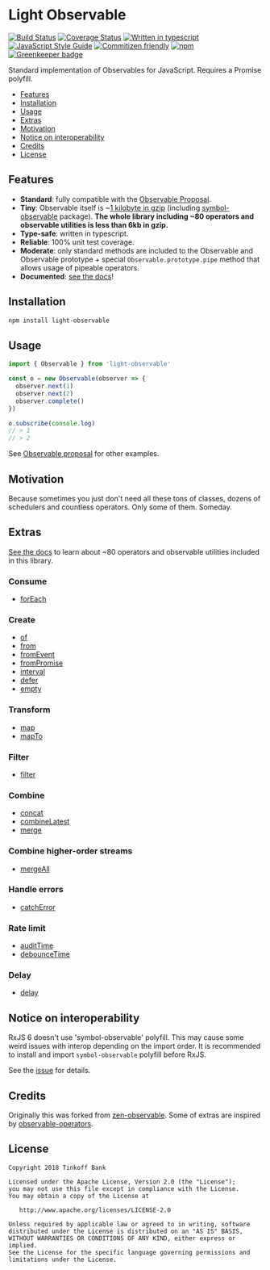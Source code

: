 # Light Observable
[![Build Status](https://travis-ci.org/dmitry-korolev/light-observable.svg?branch=master)](https://travis-ci.org/dmitry-korolev/light-observable) [![Coverage Status](https://coveralls.io/repos/github/dmitry-korolev/light-observable/badge.svg?branch=master)](https://coveralls.io/github/dmitry-korolev/light-observable?branch=master) [![Written in typescript](https://img.shields.io/badge/written_in-typescript-blue.svg)](https://www.typescriptlang.org/) [![JavaScript Style Guide](https://img.shields.io/badge/code_style-standard-brightgreen.svg)](https://standardjs.com) [![Commitizen friendly](https://img.shields.io/badge/commitizen-friendly-brightgreen.svg)](http://commitizen.github.io/cz-cli/) [![npm](https://img.shields.io/npm/v/light-observable.svg)](https://www.npmjs.com/package/light-observable) [![Greenkeeper badge](https://badges.greenkeeper.io/dmitry-korolev/light-observable.svg)](https://greenkeeper.io/)

Standard implementation of Observables for JavaScript. Requires a Promise polyfill.

<!-- START doctoc generated TOC please keep comment here to allow auto update -->
<!-- DON'T EDIT THIS SECTION, INSTEAD RE-RUN doctoc TO UPDATE -->


- [Features](#features)
- [Installation](#installation)
- [Usage](#usage)
- [Extras](#extras)
- [Motivation](#motivation)
- [Notice on interoperability](#notice-on-interoperability)
- [Credits](#credits)
- [License](#license)

<!-- END doctoc generated TOC please keep comment here to allow auto update -->

## Features
* **Standard**: fully compatible with the [Observable Proposal](https://github.com/tc39/proposal-observable).
* **Tiny**: Observable itself is ~[1 kilobyte in gzip](.size-limit.js) (including [symbol-observable](https://github.com/benlesh/symbol-observable) package). **The whole library including ~80 operators and observable utilities is less than 6kb in gzip.**
* **Type-safe**: written in typescript.
* **Reliable**: 100% unit test coverage.
* **Moderate**: only standard methods are included to the Observable and Observable prototype + special `Observable.prototype.pipe` method that allows usage of pipeable operators.
* **Documented**: [see the docs](https://dmitry-korolev.github.io/light-observable/)!

## Installation
```bash
npm install light-observable
```

## Usage
```js
import { Observable } from 'light-observable'

const o = new Observable(observer => {
  observer.next(1)
  observer.next(2)
  observer.complete()
})

o.subscribe(console.log)
// > 1
// > 2
```

See [Observable proposal](https://github.com/tc39/proposal-observable) for other examples.

## Motivation
Because sometimes you just don't need all these tons of classes, dozens of schedulers and countless operators. Only some of them. Someday.

## Extras
[See the docs](https://dmitry-korolev.github.io/light-observable/) to learn about ~80 operators and observable utilities included in this library.

### Consume
* [forEach](https://dmitry-korolev.github.io/light-observable/consume/forEach.html)
  
### Create
* [of](https://dmitry-korolev.github.io/light-observable/create/of.html)
* [from](https://dmitry-korolev.github.io/light-observable/create/from.html)
* [fromEvent](https://dmitry-korolev.github.io/light-observable/create/fromEvent.html)
* [fromPromise](https://dmitry-korolev.github.io/light-observable/create/fromPromise.html)
* [interval](https://dmitry-korolev.github.io/light-observable/create/interval.html)
* [defer](https://dmitry-korolev.github.io/light-observable/create/defer.html)
* [empty](https://dmitry-korolev.github.io/light-observable/create/empty.html)

### Transform
* [map](https://dmitry-korolev.github.io/light-observable/transform/map.html)
* [mapTo](https://dmitry-korolev.github.io/light-observable/transform/mapTo.html)

### Filter
* [filter](https://dmitry-korolev.github.io/light-observable/filter/filter.html)

### Combine
* [concat](https://dmitry-korolev.github.io/light-observable/combine/concat.html)
* [combineLatest](https://dmitry-korolev.github.io/light-observable/combine/combineLatest.html)
* [merge](https://dmitry-korolev.github.io/light-observable/combine/merge.html)

### Combine higher-order streams
* [mergeAll](https://dmitry-korolev.github.io/light-observable/hos/mergeAll.html)

### Handle errors
* [catchError](https://dmitry-korolev.github.io/light-observable/errors/catchError.html)

### Rate limit
* [auditTime](https://dmitry-korolev.github.io/light-observable/limiting/auditTime.html)
* [debounceTime](https://dmitry-korolev.github.io/light-observable/limiting/debounceTime.html)

### Delay
* [delay](https://dmitry-korolev.github.io/light-observable/delay/delay.html)

## Notice on interoperability
RxJS 6 doesn't use 'symbol-observable' polyfill. This may cause some weird issues with interop depending on the import order. It is recommended to install and import `symbol-observable` polyfill before RxJS.

See the [issue](https://github.com/benlesh/symbol-observable/issues/38) for details.

## Credits
Originally this was forked from [zen-observable](https://github.com/zenparsing/zen-observable). Some of extras are inspired by [observable-operators](https://github.com/nmuldavin/ObservableOperators).

## License
```
Copyright 2018 Tinkoff Bank

Licensed under the Apache License, Version 2.0 (the "License");
you may not use this file except in compliance with the License.
You may obtain a copy of the License at

   http://www.apache.org/licenses/LICENSE-2.0

Unless required by applicable law or agreed to in writing, software
distributed under the License is distributed on an "AS IS" BASIS,
WITHOUT WARRANTIES OR CONDITIONS OF ANY KIND, either express or implied.
See the License for the specific language governing permissions and
limitations under the License.
```
